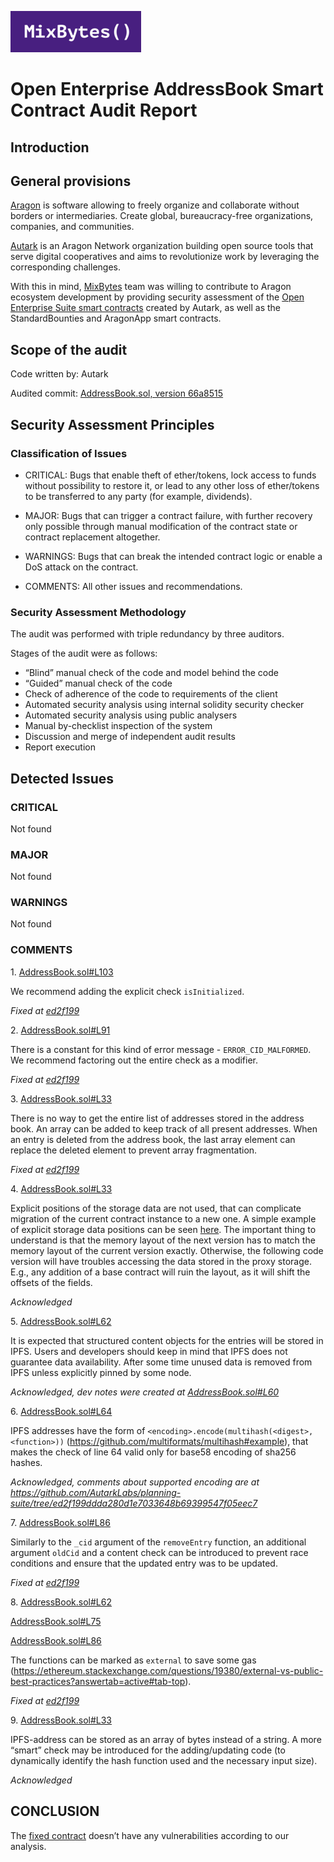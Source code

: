![](MixBytes.png)

# Open Enterprise AddressBook Smart Contract Audit Report

## Introduction

## General provisions

[Aragon](https://aragon.org) is software allowing to freely organize and collaborate without borders or intermediaries. Create global, bureaucracy-free organizations, companies, and communities.

[Autark](https://www.autark.xyz) is an Aragon Network organization building open source tools that serve digital cooperatives and aims to revolutionize work by leveraging the corresponding challenges.

With this in mind, [MixBytes](https://mixbytes.io/) team was willing to contribute to Aragon ecosystem development by providing security assessment of the [Open Enterprise Suite smart contracts](https://github.com/AutarkLabs/open-enterprise/tree/1508acf91ebfd31472cd3cb527ea3e8fa1330757/apps) created by Autark, as well as the StandardBounties and AragonApp smart contracts.

## Scope of the audit

Code written by: Autark

Audited commit: [AddressBook.sol, version 66a8515](https://github.com/AutarkLabs/planning-suite/blob/66a851551888ba7eadaab6a5f037048655bc5d88/apps/address-book/contracts/AddressBook.sol)


## Security Assessment Principles

### Classification of Issues

* CRITICAL: Bugs that enable theft of ether/tokens, lock access to funds without possibility to restore it, or lead to any other loss of ether/tokens to be transferred to any party (for example, dividends).

* MAJOR: Bugs that can trigger a contract failure, with further recovery only possible through manual modification of the contract state or contract replacement altogether.

* WARNINGS: Bugs that can break the intended contract logic or enable a DoS attack on the contract.

* COMMENTS: All other issues and recommendations.

### Security Assessment Methodology

The audit was performed with triple redundancy by three auditors.

Stages of the audit were as follows:



* “Blind” manual check of the code and model behind the code
* “Guided” manual check of the code
* Check of adherence of the code to requirements of the client
* Automated security analysis using internal solidity security checker
* Automated security analysis using public analysers
* Manual by-checklist inspection of the system
* Discussion and merge of independent audit results
* Report execution


## Detected Issues

### CRITICAL

Not found
 
### MAJOR
Not found

### WARNINGS
 
Not found

### COMMENTS

1\. [AddressBook.sol#L103](https://github.com/AutarkLabs/planning-suite/blob/66a851551888ba7eadaab6a5f037048655bc5d88/apps/address-book/contracts/AddressBook.sol#L103)

We recommend adding the explicit check `isInitialized`.

*Fixed at [ed2f199](https://github.com/AutarkLabs/planning-suite/blob/ed2f199ddda280d1e7033648b69399547f05eec7/apps/address-book/contracts/AddressBook.sol)*

2\. [AddressBook.sol#L91](https://github.com/AutarkLabs/planning-suite/blob/66a851551888ba7eadaab6a5f037048655bc5d88/apps/address-book/contracts/AddressBook.sol#L91)

There is a constant for this kind of error message - `ERROR_CID_MALFORMED`. We recommend factoring out the entire check as a modifier. 

*Fixed at [ed2f199](https://github.com/AutarkLabs/planning-suite/blob/ed2f199ddda280d1e7033648b69399547f05eec7/apps/address-book/contracts/AddressBook.sol)*


3\. [AddressBook.sol#L33](https://github.com/AutarkLabs/planning-suite/blob/66a851551888ba7eadaab6a5f037048655bc5d88/apps/address-book/contracts/AddressBook.sol#L33)

There is no way to get the entire list of addresses stored in the address book. An array can be added to keep track of all present addresses. When an entry is deleted from the address book, the last array element can replace the deleted element to prevent array fragmentation.

*Fixed at [ed2f199](https://github.com/AutarkLabs/planning-suite/blob/ed2f199ddda280d1e7033648b69399547f05eec7/apps/address-book/contracts/AddressBook.sol)*


4\. [AddressBook.sol#L33](https://github.com/AutarkLabs/planning-suite/blob/66a851551888ba7eadaab6a5f037048655bc5d88/apps/address-book/contracts/AddressBook.sol#L33)

Explicit positions of the storage data are not used, that can complicate migration of the current contract instance to a new one. A simple example of explicit storage data positions can be seen [here](https://github.com/aragon/aragonOS/blob/940605977685cc9ad5ee85d67a6c310e3e8aab24/contracts/apps/AppStorage.sol).
The important thing to understand is that the memory layout of the next version has to match the memory layout of the current version exactly. Otherwise, the following code version will have troubles accessing the data stored in the proxy storage. E.g., any addition of a base contract will ruin the layout, as it will shift the offsets of the fields.

*Acknowledged*

5\. [AddressBook.sol#L62](https://github.com/AutarkLabs/planning-suite/blob/66a851551888ba7eadaab6a5f037048655bc5d88/apps/address-book/contracts/AddressBook.sol#L62)

It is expected that structured content objects for the entries will be stored in IPFS. Users and developers should keep in mind that IPFS does not guarantee data availability. After some time unused data is removed from IPFS unless explicitly pinned by some node.

*Acknowledged, dev notes were created at [AddressBook.sol#L60](https://github.com/AutarkLabs/planning-suite/blob/4f3f11c194b285f8e407e3cd4def56afb418b233/apps/address-book/contracts/AddressBook.sol#L60)* 


6\. [AddressBook.sol#L64](https://github.com/AutarkLabs/planning-suite/blob/66a851551888ba7eadaab6a5f037048655bc5d88/apps/address-book/contracts/AddressBook.sol#L64)

IPFS addresses have the form of `<encoding>.encode(multihash(<digest>, <function>))` (https://github.com/multiformats/multihash#example), that makes the check of line 64 valid only for base58 encoding of sha256 hashes.

*Acknowledged, comments about supported encoding are at https://github.com/AutarkLabs/planning-suite/tree/ed2f199ddda280d1e7033648b69399547f05eec7*


7\. [AddressBook.sol#L86](https://github.com/AutarkLabs/planning-suite/blob/66a851551888ba7eadaab6a5f037048655bc5d88/apps/address-book/contracts/AddressBook.sol#L86)

Similarly to the `_cid` argument of the `removeEntry` function, an additional argument `oldCid` and a content check can be introduced to prevent race conditions and ensure that the updated entry was to be updated.

*Fixed at [ed2f199](https://github.com/AutarkLabs/planning-suite/blob/ed2f199ddda280d1e7033648b69399547f05eec7/apps/address-book/contracts/AddressBook.sol)*


8\. [AddressBook.sol#L62](https://github.com/AutarkLabs/planning-suite/blob/66a851551888ba7eadaab6a5f037048655bc5d88/apps/address-book/contracts/AddressBook.sol#L62)

[AddressBook.sol#L75](https://github.com/AutarkLabs/planning-suite/blob/66a851551888ba7eadaab6a5f037048655bc5d88/apps/address-book/contracts/AddressBook.sol#L75)

[AddressBook.sol#L86](https://github.com/AutarkLabs/planning-suite/blob/66a851551888ba7eadaab6a5f037048655bc5d88/apps/address-book/contracts/AddressBook.sol#L86)

The functions can be marked as `external` to save some gas (https://ethereum.stackexchange.com/questions/19380/external-vs-public-best-practices?answertab=active#tab-top).

*Fixed at [ed2f199](https://github.com/AutarkLabs/planning-suite/blob/ed2f199ddda280d1e7033648b69399547f05eec7/apps/address-book/contracts/AddressBook.sol)*


9\. [AddressBook.sol#L33](https://github.com/AutarkLabs/planning-suite/blob/66a851551888ba7eadaab6a5f037048655bc5d88/apps/address-book/contracts/AddressBook.sol#L33)

IPFS-address can be stored as an array of bytes instead of a string. A more “smart” check may be introduced for the adding/updating code (to dynamically identify the hash function used and the necessary input size).

*Acknowledged*


## CONCLUSION

The [fixed contract](https://github.com/AutarkLabs/open-enterprise/blob/37742fe405/apps/address-book/contracts/AddressBook.sol) doesn’t have any vulnerabilities according to our analysis.
